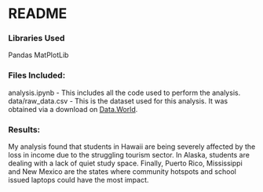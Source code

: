 # README

### Libraries Used
Pandas
MatPlotLib

### Files Included:
analysis.ipynb - This includes all the code used to perform the analysis. 
data/raw_data.csv - This is the dataset used for this analysis. It was obtained via a download on [Data.World](https://data.world/liz-friedman/school-district-data-for-mapping-student-needs-during-covid).

### Results:
My analysis found that students in Hawaii are being severely affected by the loss in income due to the struggling tourism sector. In Alaska, students are dealing with a lack of quiet study space. Finally, Puerto Rico, Mississippi and New Mexico are the states where community hotspots and school issued laptops could have the most impact. 
